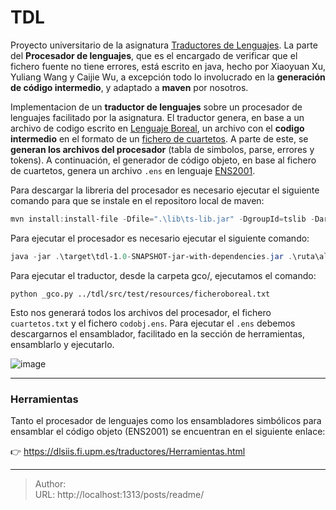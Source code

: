 # 

# TDL

Proyecto universitario de la asignatura [Traductores de Lenguajes](https://dlsiis.fi.upm.es/traductores/index.html). La parte del **Procesador de lenguajes**, que es el encargado de verificar que el fichero fuente no tiene errores, está escrito en java, hecho por Xiaoyuan Xu, Yuliang Wang y Caijie Wu, a excepción todo lo involucrado en la **generación de código intermedio**, y adaptado a **maven** por nosotros.

Implementacion de un **traductor de lenguajes** sobre un procesador de lenguajes facilitado por la asignatura. El traductor genera, en base a un archivo de codigo escrito en [Lenguaje Boreal](https://dlsiis.fi.upm.es/traductores/IntroBoreal.html), un archivo con el **codigo intermedio** en el formato de un [fichero de cuartetos](https://dlsiis.fi.upm.es/traductores/Documentos/formato_fichero_cuartetos.pdf). A parte de este, se **generan los archivos del procesador** (tabla de simbolos, parse, errores y tokens). A continuación, el generador de código objeto, en base al fichero de cuartetos, genera un archivo `.ens` en lenguaje [ENS2001](https://dlsiis.fi.upm.es/traductores/Documentos/ENS2001.pdf).


Para descargar la libreria del procesador es necesario ejecutar el siguiente comando para que se instale en el repositoro local de maven:

```powershell
mvn install:install-file -Dfile=".\lib\ts-lib.jar" -DgroupId=tslib -DartifactId=ts-lib -Dversion="1.0" -Dpackaging=jar
```


Para ejecutar el procesador es necesario ejecutar el siguiente comando:

```powershell
java -jar .\target\tdl-1.0-SNAPSHOT-jar-with-dependencies.jar .\ruta\al\ficheroBoreal.txt
```


Para ejecutar el traductor, desde la carpeta gco/, ejecutamos el comando:

```shell
python _gco.py ../tdl/src/test/resources/ficheroboreal.txt
```

Esto nos generará todos los archivos del procesador, el fichero `cuartetos.txt` y el fichero `codobj.ens`. Para ejecutar el `.ens` debemos descargarnos el ensamblador, facilitado en la sección de herramientas, ensamblarlo y ejecutarlo.

![image](https://github.com/user-attachments/assets/fd1847b4-8939-49d7-a02b-44e4a0d7d814)


---

### Herramientas

Tanto el procesador de lenguajes como los ensambladores simbólicos para ensamblar el código objeto (ENS2001) se encuentran en el siguiente enlace:

👉 https://dlsiis.fi.upm.es/traductores/Herramientas.html


---

> Author:   
> URL: http://localhost:1313/posts/readme/  


